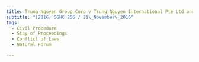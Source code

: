 ```yaml
---
title: Trung Nguyen Group Corp v Trung Nguyen International Pte Ltd and others 
subtitle: "[2016] SGHC 256 / 21\_November\_2016"
tags:
  - Civil Procedure
  - Stay of Proceedings
  - Conflict of Laws
  - Natural Forum

---
```


